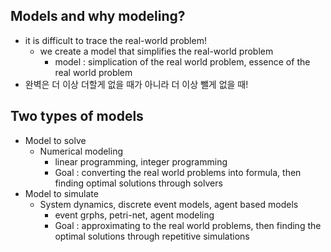 ## Models and why modeling?
- it is difficult to trace the real-world problem!
    - we create a model that simplifies the real-world problem
        - model : simplication of the real world problem, essence of the real world problem
- 완벽은 더 이상 더할게 없을 때가 아니라 더 이상 뺄게 없을 때!

## Two types of models
- Model to solve
    - Numerical modeling
        - linear programming, integer programming
        - Goal : converting the real world problems into formula, then finding optimal solutions through solvers
- Model to simulate
    - System dynamics, discrete event models, agent based models
        - event grphs, petri-net, agent modeling
        - Goal : approximating to the real world problems, then finding the optimal solutions through repetitive simulations